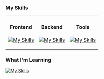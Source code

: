 ### My Skills

<table border="0">
  <tr>
    <td align="center" valign="top" style="border: none;">

#### Frontend
<div align="center">

[![My Skills](https://skillicons.dev/icons?i=html,css,javascript,react,bootstrap,&perline=3)](https://skillicons.dev)

</div>
</td>
<td align="center" valign="top" style="border: none;">

#### Backend
<div align="center">

[![My Skills](https://skillicons.dev/icons?i=nodejs,express,&perline=3)](https://skillicons.dev)

</div>
</td>
<td align="center" valign="top" style="border: none;">

#### Tools
<div align="center">

[![My Skills](https://skillicons.dev/icons?i=git,github,vscode,figma,postman,&perline=3)](https://skillicons.dev)

</div>
</td>
  </tr>
</table>

### What I'm Learning

[![My Skills](https://skillicons.dev/icons?i=typescript,tailwind,next,&perline=3)](https://skillicons.dev)
